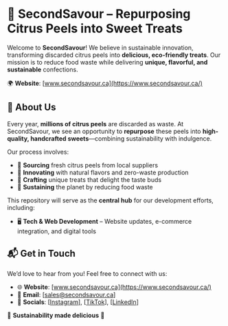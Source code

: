# 🍊 SecondSavour – Repurposing Citrus Peels into Sweet Treats  

Welcome to **SecondSavour**! We believe in sustainable innovation, transforming discarded citrus peels into **delicious, eco-friendly treats**. Our mission is to reduce food waste while delivering **unique, flavorful, and sustainable** confections.  

🌍 **Website**: [www.secondsavour.ca](https://www.secondsavour.ca/)  

## 🚀 About Us  

Every year, **millions of citrus peels** are discarded as waste. At SecondSavour, we see an opportunity to **repurpose** these peels into **high-quality, handcrafted sweets**—combining sustainability with indulgence.  

Our process involves:  
- 🍋 **Sourcing** fresh citrus peels from local suppliers  
- 🍊 **Innovating** with natural flavors and zero-waste production  
- 🍬 **Crafting** unique treats that delight the taste buds  
- 🌱 **Sustaining** the planet by reducing food waste  

This repository will serve as the **central hub** for our development efforts, including:  
- 🖥️ **Tech & Web Development** – Website updates, e-commerce integration, and digital tools

## 📬 Get in Touch  

We’d love to hear from you! Feel free to connect with us:  
- 🌐 **Website**: [www.secondsavour.ca](https://www.secondsavour.ca/)  
- 📧 **Email**: [sales@secondsavour.ca]  
- 📱 **Socials**: [[Instagram](https://www.instagram.com/second.savour/)], [[TikTok](https://www.tiktok.com/@second.savour)], [[LinkedIn](https://www.linkedin.com/company/second-savour/posts/?feedView=all&viewAsMember=true)]

🍊 **Sustainability made delicious** 🍬  
